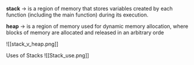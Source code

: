 
**stack** -> is a region of memory that stores variables created by each function (including the main function) during its execution.

**heap** -> is a region of memory used for dynamic memory allocation, where blocks of memory are allocated and released in an arbitrary orde

![[stack_v_heap.png]]

Uses of Stacks
![[Stack_use.png]]